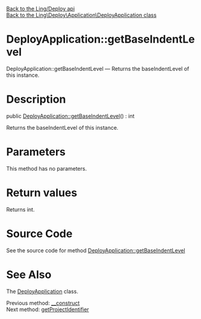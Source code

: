 [Back to the Ling/Deploy api](https://github.com/lingtalfi/Deploy/blob/master/doc/api/Ling/Deploy.md)<br>
[Back to the Ling\Deploy\Application\DeployApplication class](https://github.com/lingtalfi/Deploy/blob/master/doc/api/Ling/Deploy/Application/DeployApplication.md)


DeployApplication::getBaseIndentLevel
================



DeployApplication::getBaseIndentLevel — Returns the baseIndentLevel of this instance.




Description
================


public [DeployApplication::getBaseIndentLevel](https://github.com/lingtalfi/Deploy/blob/master/doc/api/Ling/Deploy/Application/DeployApplication/getBaseIndentLevel.md)() : int




Returns the baseIndentLevel of this instance.




Parameters
================

This method has no parameters.


Return values
================

Returns int.








Source Code
===========
See the source code for method [DeployApplication::getBaseIndentLevel](https://github.com/lingtalfi/Deploy/blob/master/Application/DeployApplication.php#L126-L129)


See Also
================

The [DeployApplication](https://github.com/lingtalfi/Deploy/blob/master/doc/api/Ling/Deploy/Application/DeployApplication.md) class.

Previous method: [__construct](https://github.com/lingtalfi/Deploy/blob/master/doc/api/Ling/Deploy/Application/DeployApplication/__construct.md)<br>Next method: [getProjectIdentifier](https://github.com/lingtalfi/Deploy/blob/master/doc/api/Ling/Deploy/Application/DeployApplication/getProjectIdentifier.md)<br>

